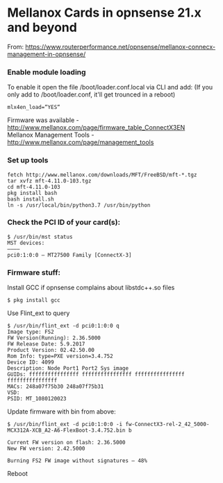# Mellanox Cards in opnsense 21.x and beyond

From: https://www.routerperformance.net/opnsense/mellanox-connecx-management-in-opnsense/

### Enable module loading

To enable it open the file /boot/loader.conf.local via CLI and add: (If you only add to /boot/loader.conf, it'll get trounced in a reboot)

```
mlx4en_load=“YES“
```

Firmware was available - http://www.mellanox.com/page/firmware_table_ConnectX3EN  
Mellanox Management Tools - http://www.mellanox.com/page/management_tools

### Set up tools
```
fetch http://www.mellanox.com/downloads/MFT/FreeBSD/mft-*.tgz
tar xvfz mft-4.11.0-103.tgz
cd mft-4.11.0-103
pkg install bash
bash install.sh
ln -s /usr/local/bin/python3.7 /usr/bin/python
```

### Check the PCI ID of your card(s):
```
$ /usr/bin/mst status
MST devices:
————
pci0:1:0:0 – MT27500 Family [ConnectX-3]
```


### Firmware stuff:
Install GCC if opnsense complains about libstdc++.so files

```
$ pkg install gcc
```

Use Flint_ext to query

```
$ /usr/bin/flint_ext -d pci0:1:0:0 q
Image type: FS2
FW Version(Running): 2.36.5000
FW Release Date: 5.9.2017
Product Version: 02.42.50.00
Rom Info: type=PXE version=3.4.752
Device ID: 4099
Description: Node Port1 Port2 Sys image
GUIDs: ffffffffffffffff ffffffffffffffff ffffffffffffffff ffffffffffffffff
MACs: 248a07f75b30 248a07f75b31
VSD:
PSID: MT_1080120023
```
 
Update firmware with bin from above:
```
$ /usr/bin/flint_ext -d pci0:1:0:0 -i fw-ConnectX3-rel-2_42_5000-MCX312A-XCB_A2-A6-FlexBoot-3.4.752.bin b

Current FW version on flash: 2.36.5000
New FW version: 2.42.5000

Burning FS2 FW image without signatures – 48%
```
 
Reboot
